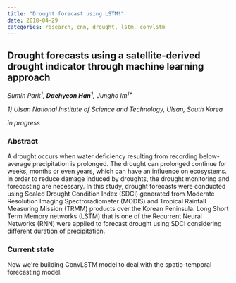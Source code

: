 ```yaml
---
title: "Drought forecast using LSTM!"
date: 2018-04-29
categories: research, cnn, drought, lstm, convlstm
---
```

## Drought forecasts using a satellite-derived drought indicator through machine learning approach

*Sumin Park<sup>1</sup>, **Daehyeon Han<sup>1</sup>**, Jungho Im<sup>1\*</sup>*

*1) Ulsan National Institute of Science and Technology, Ulsan, South Korea*

*in progress*

### Abstract

A drought occurs when water deficiency resulting from recording below-average precipitation is prolonged. The drought can prolonged continue for weeks, months or even years, which can have an influence on ecosystems. In order to reduce damage induced by droughts, the drought monitoring and forecasting are necessary. In this study, drought forecasts were conducted using Scaled Drought Condition Index (SDCI) generated from Moderate Resolution Imaging Spectroradiometer (MODIS) and Tropical Rainfall Measuring Mission (TRMM) products over the Korean Peninsula. Long Short Term Memory networks (LSTM) that is one of the Recurrent Neural Networks (RNN) were applied to forecast drought using SDCI considering different duration of precipitation.

### Current state
Now we're building ConvLSTM model to deal with the spatio-temporal forecasting model.

